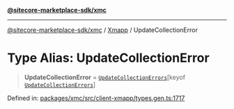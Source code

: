 [**@sitecore-marketplace-sdk/xmc**](../../../../README.md)

***

[@sitecore-marketplace-sdk/xmc](../../../../README.md) / [Xmapp](../README.md) / UpdateCollectionError

# Type Alias: UpdateCollectionError

> **UpdateCollectionError** = [`UpdateCollectionErrors`](UpdateCollectionErrors.md)\[keyof [`UpdateCollectionErrors`](UpdateCollectionErrors.md)\]

Defined in: [packages/xmc/src/client-xmapp/types.gen.ts:1717](https://github.com/Sitecore/marketplace-sdk/blob/047115917e8843232ba2a4ba284b67585698b1c5/packages/xmc/src/client-xmapp/types.gen.ts#L1717)
